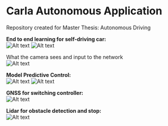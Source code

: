 # Carla Autonomous Application

Repository created for Master Thesis: Autonomous Driving

**End to end learning for self-driving car:**  
![Alt text](https://github.com/m4tice/caa_new/blob/main/assets/e2e_01.gif)
![Alt text](https://github.com/m4tice/caa_new/blob/main/assets/e2e_02.gif)

What the camera sees and input to the network  
![Alt text](https://github.com/m4tice/caa_new/blob/main/assets/e2e_input.gif)  

**Model Predictive Control:**  
![Alt text](https://github.com/m4tice/caa_new/blob/main/assets/mpc_01.gif)
![Alt text](https://github.com/m4tice/caa_new/blob/main/assets/mpc_02.gif)

**GNSS for switching controller:**  
![Alt text](https://github.com/m4tice/caa_new/blob/main/assets/gnss_01.gif)

**Lidar for obstacle detection and stop:**  
![Alt text](https://github.com/m4tice/caa_new/blob/main/assets/lidar_01.gif)
